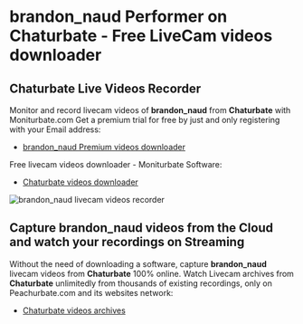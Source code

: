 # brandon_naud Performer on Chaturbate - Free LiveCam videos downloader

## Chaturbate Live Videos Recorder

Monitor and record livecam videos of **brandon_naud** from **Chaturbate** with Moniturbate.com
Get a premium trial for free by just and only registering with your Email address:
* [brandon_naud Premium videos downloader](https://moniturbate.com/request-demo-licence-key.html)

Free livecam videos downloader - Moniturbate Software:
* [Chaturbate videos downloader](https://moniturbate.com/moniturbate-download-software.html)

![brandon_naud livecam videos recorder](https://peachurnet.com/templates/moniturbate-software.png)


## Capture brandon_naud videos from the Cloud and watch your recordings on Streaming

Without the need of downloading a software, capture **brandon_naud** livecam videos from **Chaturbate** 100% online.
Watch Livecam archives from **Chaturbate** unlimitedly from thousands of existing recordings, only on Peachurbate.com and its websites network:
* [Chaturbate videos archives](https://peachurnet.com/)